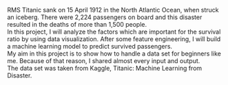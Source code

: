 RMS Titanic sank on 15 April 1912 in the North Atlantic Ocean, when struck an iceberg. There were 2,224 passengers on board and this disaster resulted in the deaths of more than 1,500 people.
<br> In this project, I will analyze the factors which are important for the survival ratio by using data visualization. After some feature engineering, I will build a machine learning model to predict survived passengers.
<br> My aim in this project is to show how to handle a data set for beginners like me. Because of that reason, I shared almost every input and output.
<br> The data set was taken from Kaggle, Titanic: Machine Learning from Disaster.
